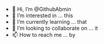 - 👋 Hi, I’m @GithubAbmin
- 👀 I’m interested in ... this
- 🌱 I’m currently learning ... that
- 💞️ I’m looking to collaborate on ... it
- 📫 How to reach me ... by

<!---
GithubAbmin/GithubAbmin is a ✨ special ✨ repository because its `README.md` (this file) appears on your GitHub profile.
You can click the Preview link to take a look at your changes.
--->
